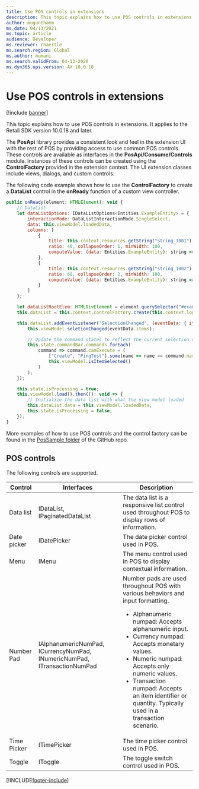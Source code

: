 ```yaml
---
title: Use POS controls in extensions
description: This topic explains how to use POS controls in extensions.
author: mugunthanm
ms.date: 04/13/2021
ms.topic: article
audience: Developer
ms.reviewer: rhaertle
ms.search.region: Global
ms.author: mumani
ms.search.validFrom: 04-13-2020
ms.dyn365.ops.version: AX 10.0.18
---
```


# Use POS controls in extensions

[!include [banner](../../../includes/banner.md)]

This topic explains how to use POS controls in extensions. It applies to the Retail SDK version 10.0.18 and later.

The **PosApi** library provides a consistent look and feel in the extension UI with the rest of POS by providing access to use common POS controls. These controls are available as interfaces in the **PosApi/Consume/Controls** module. Instances of these controls can be created using the **ControlFactory** provided in the extension context. The UI extension classes include views, dialogs, and custom controls.

The following code example shows how to use the **ControlFactory** to create a **DataList** control in the **onReady** function of a custom view controller.

```Javascript
public onReady(element: HTMLElement): void {
    // DataList
    let dataListOptions: IDataListOptions<Entities.ExampleEntity> = {
        interactionMode: DataListInteractionMode.SingleSelect,
        data: this.viewModel.loadedData,
        columns: [
            {
                title: this.context.resources.getString("string_1001"), // Int data
                ratio: 40, collapseOrder: 1, minWidth: 100,
                computeValue: (data: Entities.ExampleEntity): string => data.IntData.toString()
            },
            {
                title: this.context.resources.getString("string_1002"), // String data
                ratio: 60, collapseOrder: 2, minWidth: 100,
                computeValue: (data: Entities.ExampleEntity): string => data.StringData
            }
        ]
    };

    let dataListRootElem: HTMLDivElement = element.querySelector("#exampleListView") as HTMLDivElement;
    this.dataList = this.context.controlFactory.create(this.context.logger.getNewCorrelationId(), "DataList", dataListOptions, dataListRootElem);

    this.dataList.addEventListener("SelectionChanged", (eventData: { items: Entities.ExampleEntity[] }) => {
        this.viewModel.seletionChanged(eventData.items);

        // Update the command states to reflect the current selection state.
        this.state.commandBar.commands.forEach(
            command => command.canExecute = (
                ["Create", "PingTest"].some(name => name == command.name) ||
                this.viewModel.isItemSelected()
            )
        );
    });

    this.state.isProcessing = true;
    this.viewModel.load().then((): void => {
        // Initialize the data list with what the view model loaded
        this.dataList.data = this.viewModel.loadedData;
        this.state.isProcessing = false;
    });
}
```

More examples of how to use POS controls and the control factory can be found in the [PosSample folder](https://github.com/microsoft/Dynamics365Commerce.InStore/tree/release/9.28/src/PosSample) of the GitHub repo.

## POS controls

The following controls are supported.

| Control | Interfaces | Description |
|---------|-----------|-------------|
| Data list | IDataList, IPaginatedDataList | The data list is a responsive list control used throughout POS to display rows of information. |
| Date picker  | IDatePicker | The date picker control used in POS. |
| Menu         | IMenu | The menu control used in POS to display contextual information. |
| Number Pad   | IAlphanumericNumPad, ICurrencyNumPad, INumericNumPad, ITransactionNumPad | Number pads are used throughout POS with various behaviors and input formatting.<ul><li>Alphanumeric numpad: Accepts alphanumeric input.</li><li>Currency numpad: Accepts monetary values.</li><li>Numeric numpad: Accepts only numeric values.</li><li>Transaction numpad: Accepts an item identifier or quantity. Typically used in a transaction scenario.</li></ul> |
| Time Picker | ITimePicker | The time picker control used in POS. |
| Toggle | IToggle | The toggle switch control used in POS. |

[!INCLUDE[footer-include](../../../includes/footer-banner.md)]
